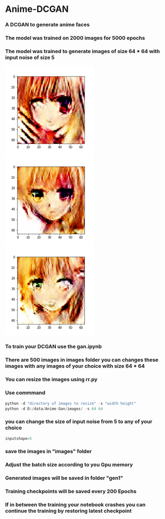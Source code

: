 # Anime-DCGAN
### A DCGAN to generate anime faces 
### The model was trained on 2000 images for 5000 epochs
### The model was trained to generate images of size 64 * 64 with input noise of size 5 
![Example 1](examples/10000.png)<!-- --><br/>
![Example 2](examples/9236.png)<!-- --><br/>
![Example 3](examples/9435.png)<!-- --><br/>
### To train your DCGAN use the gan.ipynb 
### There are 500 images in images folder you can changes these images with any images of your choice with size 64 * 64 
### You can resize the images using rr.py
### Use commmand 
```python
python -d "directory of images to resize" -s "width height"
python -d D:/data/Anime-Gan/images/ -s 64 64
```
### you can change the size of input noise from 5 to any of your choice
```python
inputshape=5
```
### save the images in "images" folder
### Adjust the batch size according to you Gpu memory
### Generated images will be saved in folder "gen1" 
### Training checkpoints will be saved every 200 Epochs
### If in between the training your notebook crashes you can continue the training by restoring latest checkpoint
